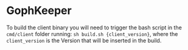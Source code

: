 # GophKeeper

To build the client binary you will need to trigger the bash script in the `cmd/client` folder running: `sh build.sh {client_version}`, where the `client_version` is the Version that will be inserted in the build. 